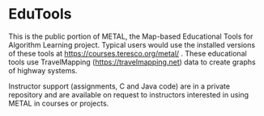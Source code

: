 # EduTools
This is the public portion of METAL, the Map-based Educational Tools for Algorithm Learning project.  Typical users would use the installed versions of these tools at https://courses.teresco.org/metal/ .
These educational tools use TravelMapping (https://travelmapping.net) data to create graphs of highway systems.

Instructor support (assignments, C and Java code) are in a private repository and are available on request to instructors interested in using METAL in courses or projects.
